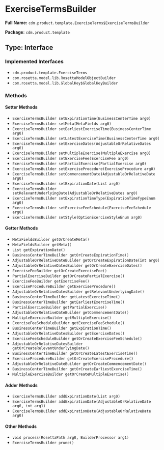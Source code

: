 # ExerciseTermsBuilder

**Full Name:** `cdm.product.template.ExerciseTerms$ExerciseTermsBuilder`

**Package:** `cdm.product.template`

## Type: Interface

### Implemented Interfaces

- `cdm.product.template.ExerciseTerms`
- `com.rosetta.model.lib.RosettaModelObjectBuilder`
- `com.rosetta.model.lib.GlobalKey$GlobalKeyBuilder`

### Methods

#### Setter Methods

- `ExerciseTermsBuilder setExpirationTime(BusinessCenterTime arg0)`
- `ExerciseTermsBuilder setMeta(MetaFields arg0)`
- `ExerciseTermsBuilder setEarliestExerciseTime(BusinessCenterTime arg0)`
- `ExerciseTermsBuilder setLatestExerciseTime(BusinessCenterTime arg0)`
- `ExerciseTermsBuilder setExerciseDates(AdjustableOrRelativeDates arg0)`
- `ExerciseTermsBuilder setMultipleExercise(MultipleExercise arg0)`
- `ExerciseTermsBuilder setExerciseFee(ExerciseFee arg0)`
- `ExerciseTermsBuilder setPartialExercise(PartialExercise arg0)`
- `ExerciseTermsBuilder setExerciseProcedure(ExerciseProcedure arg0)`
- `ExerciseTermsBuilder setCommencementDate(AdjustableOrRelativeDate arg0)`
- `ExerciseTermsBuilder setExpirationDate(List arg0)`
- `ExerciseTermsBuilder setRelevantUnderlyingDate(AdjustableOrRelativeDates arg0)`
- `ExerciseTermsBuilder setExpirationTimeType(ExpirationTimeTypeEnum arg0)`
- `ExerciseTermsBuilder setExerciseFeeSchedule(ExerciseFeeSchedule arg0)`
- `ExerciseTermsBuilder setStyle(OptionExerciseStyleEnum arg0)`

#### Getter Methods

- `MetaFieldsBuilder getOrCreateMeta()`
- `MetaFieldsBuilder getMeta()`
- `List getExpirationDate()`
- `BusinessCenterTimeBuilder getOrCreateExpirationTime()`
- `AdjustableOrRelativeDateBuilder getOrCreateExpirationDate(int arg0)`
- `AdjustableOrRelativeDatesBuilder getOrCreateExerciseDates()`
- `ExerciseFeeBuilder getOrCreateExerciseFee()`
- `PartialExerciseBuilder getOrCreatePartialExercise()`
- `ExerciseFeeBuilder getExerciseFee()`
- `ExerciseProcedureBuilder getExerciseProcedure()`
- `AdjustableOrRelativeDatesBuilder getRelevantUnderlyingDate()`
- `BusinessCenterTimeBuilder getLatestExerciseTime()`
- `BusinessCenterTimeBuilder getEarliestExerciseTime()`
- `PartialExerciseBuilder getPartialExercise()`
- `AdjustableOrRelativeDateBuilder getCommencementDate()`
- `MultipleExerciseBuilder getMultipleExercise()`
- `ExerciseFeeScheduleBuilder getExerciseFeeSchedule()`
- `BusinessCenterTimeBuilder getExpirationTime()`
- `AdjustableOrRelativeDatesBuilder getExerciseDates()`
- `ExerciseFeeScheduleBuilder getOrCreateExerciseFeeSchedule()`
- `AdjustableOrRelativeDatesBuilder getOrCreateRelevantUnderlyingDate()`
- `BusinessCenterTimeBuilder getOrCreateLatestExerciseTime()`
- `ExerciseProcedureBuilder getOrCreateExerciseProcedure()`
- `AdjustableOrRelativeDateBuilder getOrCreateCommencementDate()`
- `BusinessCenterTimeBuilder getOrCreateEarliestExerciseTime()`
- `MultipleExerciseBuilder getOrCreateMultipleExercise()`

#### Adder Methods

- `ExerciseTermsBuilder addExpirationDate(List arg0)`
- `ExerciseTermsBuilder addExpirationDate(AdjustableOrRelativeDate arg0, int arg1)`
- `ExerciseTermsBuilder addExpirationDate(AdjustableOrRelativeDate arg0)`

#### Other Methods

- `void process(RosettaPath arg0, BuilderProcessor arg1)`
- `ExerciseTermsBuilder prune()`


